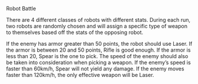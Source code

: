 Robot Battle

There are 4 different classes of robots with different stats. During each run, two robots are randomly chosen and will assign a specific type of weapon to themselves based off the stats of the opposing robot.

If the enemy has armor greater than 50 points, the robot should use Laser. If the armor is between 20 and 50 points, Rifle is good enough. If the armor is less than 20, Spear is the one to pick. The speed of the enemy should also be taken into consideration when picking a weapon. If the enemy’s speed is faster than 60km/h, Spear will not yield any damage. If the enemy moves faster than 120km/h, the only effective weapon will be Laser.
